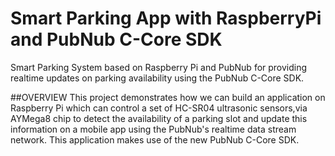 # Smart Parking App with RaspberryPi and PubNub C-Core SDK
Smart Parking System based on Raspberry Pi and PubNub for providing realtime updates on parking availability using the PubNub C-Core SDK.  

##OVERVIEW
This project demonstrates how we can build an application on Raspberry Pi which can control a set of HC-SR04 ultrasonic sensors,via AYMega8 chip to detect the availability of a parking slot and update this information on a mobile app using the PubNub's realtime data stream network. This application makes use of the new PubNub C-Core SDK.


